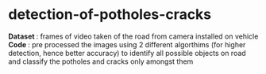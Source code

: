 # detection-of-potholes-cracks
<b> Dataset </b>: frames of video taken of the road from camera installed on vehicle <br />
<b> Code </b> : pre processed the images using 2 different algorthims (for higher detection, hence better accuracy) to identify all possible objects on road
and classify the potholes and cracks only amongst them
